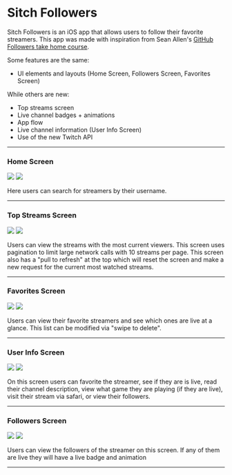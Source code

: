 # Sitch Followers

Sitch Followers is an iOS app that allows users to follow their favorite streamers. This app was made with inspiration 
from Sean Allen's [GitHub Followers take home course](https://seanallen.teachable.com/p/take-home). 

Some features are the same:
  - UI elements and layouts (Home Screen, Followers Screen, Favorites Screen)

While others are new:
  - Top streams screen
  - Live channel badges + animations
  - App flow
  - Live channel information (User Info Screen)
  - Use of the new Twitch API

---

### Home Screen

![](https://i.ibb.co/9VKBwC8/1.png)
![](https://i.ibb.co/b1VfJQW/2.png)

Here users can search for streamers by their username.

---

### Top Streams Screen

![](https://i.ibb.co/kJvtM0h/3.png)
![](https://i.ibb.co/DrdnpZj/4.png)

Users can view the streams with the most current viewers. This screen uses pagination to limit 
large network calls with 10 streams per page. This screen also has a "pull to refresh" at the top
which will reset the screen and make a new request for the current most watched streams.

---

### Favorites Screen

![](https://i.ibb.co/8XxqWLh/5.png)
![](https://i.ibb.co/G2xjSzG/6.png)

Users can view their favorite streamers and see which ones are live at a glance.
This list can be modified via "swipe to delete".

---

### User Info Screen

![](https://i.ibb.co/Wyj4g0P/7.png)
![](https://i.ibb.co/rZJLN0S/8.png)

On this screen users can favorite the streamer, see if they are is live, read their channel description, view what 
game they are playing (if they are live), visit their stream via safari, or view their followers.

---

### Followers Screen

![](https://i.ibb.co/kqV8153/9.png)
![](https://i.ibb.co/2cd8F1y/10.png)

Users can view the followers of the streamer on this screen. If any of them are live they will have a 
live badge and animation

---
